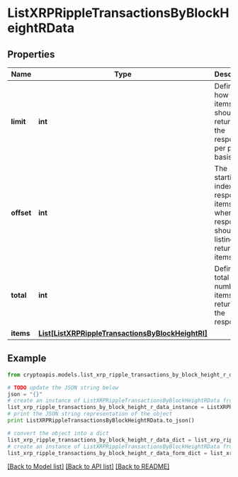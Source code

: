 # ListXRPRippleTransactionsByBlockHeightRData


## Properties
Name | Type | Description | Notes
------------ | ------------- | ------------- | -------------
**limit** | **int** | Defines how many items should be returned in the response per page basis. | 
**offset** | **int** | The starting index of the response items, i.e. where the response should start listing the returned items. | 
**total** | **int** | Defines the total number of items returned in the response. | 
**items** | [**List[ListXRPRippleTransactionsByBlockHeightRI]**](ListXRPRippleTransactionsByBlockHeightRI.md) |  | 

## Example

```python
from cryptoapis.models.list_xrp_ripple_transactions_by_block_height_r_data import ListXRPRippleTransactionsByBlockHeightRData

# TODO update the JSON string below
json = "{}"
# create an instance of ListXRPRippleTransactionsByBlockHeightRData from a JSON string
list_xrp_ripple_transactions_by_block_height_r_data_instance = ListXRPRippleTransactionsByBlockHeightRData.from_json(json)
# print the JSON string representation of the object
print ListXRPRippleTransactionsByBlockHeightRData.to_json()

# convert the object into a dict
list_xrp_ripple_transactions_by_block_height_r_data_dict = list_xrp_ripple_transactions_by_block_height_r_data_instance.to_dict()
# create an instance of ListXRPRippleTransactionsByBlockHeightRData from a dict
list_xrp_ripple_transactions_by_block_height_r_data_form_dict = list_xrp_ripple_transactions_by_block_height_r_data.from_dict(list_xrp_ripple_transactions_by_block_height_r_data_dict)
```
[[Back to Model list]](../README.md#documentation-for-models) [[Back to API list]](../README.md#documentation-for-api-endpoints) [[Back to README]](../README.md)


